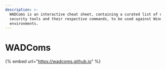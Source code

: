 ```yaml
---
description: >-
  WADComs is an interactive cheat sheet, containing a curated list of offensive
  security tools and their respective commands, to be used against Windows/AD
  environments.
---
```


# WADComs

{% embed url="https://wadcoms.github.io" %}
